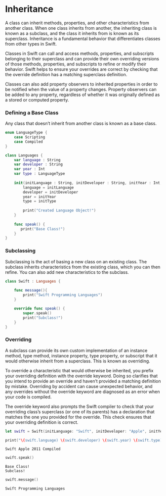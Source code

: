 # Inheritance
A class can inherit methods, properties, and other characteristics from another class. 
When one class inherits from another, the inheriting class is known as a subclass, and the class it inherits from is known as its superclass. 
Inheritance is a fundamental behavior that differentiates classes from other types in Swift.

Classes in Swift can call and access methods, properties, and subscripts belonging to their superclass and can provide their own overriding 
versions of those methods, properties, and subscripts to refine or modify their behavior. Swift helps to ensure your overrides are correct 
by checking that the override definition has a matching superclass definition.

Classes can also add property observers to inherited properties in order to be notified when the value of a property changes. 
Property observers can be added to any property, regardless of whether it was originally defined as a stored or computed property.

### Defining a Base Class
Any class that doesn’t inherit from another class is known as a base class.
```swift
enum LanguageType {
    case Scripting
    case Compiled
}

class Languages {
    var language : String
    var developer : String
    var year : Int
    var type : LanguageType
    
    init(initLanguage : String, initDeveloper : String, initYear : Int, initType : LanguageType) {
        language = initLanguage
        developer = initDeveloper
        year = initYear
        type = initType
        
        print("Created Language Object!")
    }
    
    func speak() {
       print("Base Class!")
    }
}
```
### Subclassing
Subclassing is the act of basing a new class on an existing class. 
The subclass inherits characteristics from the existing class, which you can then refine. 
You can also add new characteristics to the subclass.
```swift
class Swift : Languages {
    
    func message(){
        print("Swift Programming Languages")
    }

    override func speak() {
        super.speak()
        print("Subclass!")
    }
}
```
### Overriding
A subclass can provide its own custom implementation of an instance method, type method, instance property, type property, 
or subscript that it would otherwise inherit from a superclass. This is known as overriding.

To override a characteristic that would otherwise be inherited, you prefix your overriding definition with the override keyword. 
Doing so clarifies that you intend to provide an override and haven’t provided a matching definition by mistake. 
Overriding by accident can cause unexpected behavior, and any overrides without the override keyword are diagnosed as an error when your code is compiled.

The override keyword also prompts the Swift compiler to check that your overriding class’s superclass (or one of its parents) 
has a declaration that matches the one you provided for the override. This check ensures that your overriding definition is correct.

```swift
let swift = Swift(initLanguage: "Swift", initDeveloper: "Apple", initYear: 2011, initType: .Compiled)
```

```swift
print("\(swift.language) \(swift.developer) \(swift.year) \(swift.type)")
```
```
Swift Apple 2011 Compiled
```

```swift
swift.speak()
```
```
Base Class!
Subclass!
```

```swift
swift.message()
```
```
Swift Programming Languages
```
